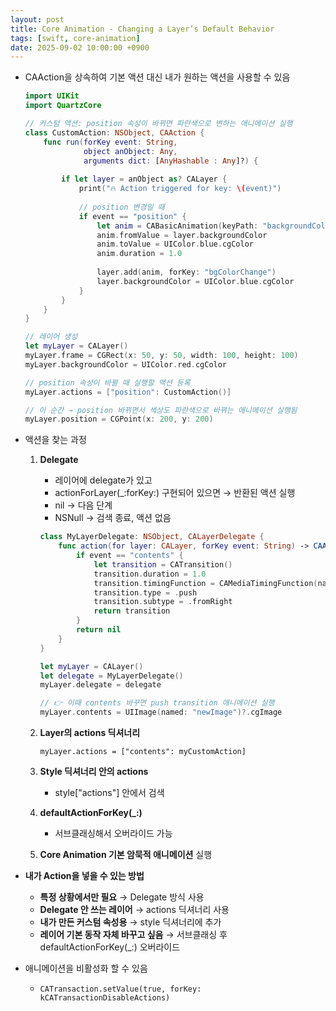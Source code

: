 ```yaml
---
layout: post
title: Core Animation - Changing a Layer’s Default Behavior
tags: [swift, core-animation]
date: 2025-09-02 10:00:00 +0900
---
```


- CAAction을 상속하여 기본 액션 대신 내가 원하는 액션을 사용할 수 있음
    
    ```swift
    import UIKit
    import QuartzCore
    
    // 커스텀 액션: position 속성이 바뀌면 파란색으로 변하는 애니메이션 실행
    class CustomAction: NSObject, CAAction {
        func run(forKey event: String,
                 object anObject: Any,
                 arguments dict: [AnyHashable : Any]?) {
            
            if let layer = anObject as? CALayer {
                print("🔥 Action triggered for key: \(event)")
                
                // position 변경일 때
                if event == "position" {
                    let anim = CABasicAnimation(keyPath: "backgroundColor")
                    anim.fromValue = layer.backgroundColor
                    anim.toValue = UIColor.blue.cgColor
                    anim.duration = 1.0
                    
                    layer.add(anim, forKey: "bgColorChange")
                    layer.backgroundColor = UIColor.blue.cgColor
                }
            }
        }
    }
    
    // 레이어 생성
    let myLayer = CALayer()
    myLayer.frame = CGRect(x: 50, y: 50, width: 100, height: 100)
    myLayer.backgroundColor = UIColor.red.cgColor
    
    // position 속성이 바뀔 때 실행할 액션 등록
    myLayer.actions = ["position": CustomAction()]
    
    // 이 순간 → position 바뀌면서 색상도 파란색으로 바뀌는 애니메이션 실행됨
    myLayer.position = CGPoint(x: 200, y: 200)
    ```
    
- 액션을 찾는 과정
    1. **Delegate**
        - 레이어에 delegate가 있고
        - actionForLayer(_:forKey:) 구현되어 있으면 → 반환된 액션 실행
        - nil → 다음 단계
        - NSNull → 검색 종료, 액션 없음
        
        ```swift
        class MyLayerDelegate: NSObject, CALayerDelegate {
            func action(for layer: CALayer, forKey event: String) -> CAAction? {
                if event == "contents" {
                    let transition = CATransition()
                    transition.duration = 1.0
                    transition.timingFunction = CAMediaTimingFunction(name: .easeIn)
                    transition.type = .push
                    transition.subtype = .fromRight
                    return transition
                }
                return nil
            }
        }
        
        let myLayer = CALayer()
        let delegate = MyLayerDelegate()
        myLayer.delegate = delegate
        
        // 👉 이때 contents 바꾸면 push transition 애니메이션 실행
        myLayer.contents = UIImage(named: "newImage")?.cgImage
        ```
        
    2. **Layer의 actions 딕셔너리**
        
        ```
        myLayer.actions = ["contents": myCustomAction]
        ```
        
    3. **Style 딕셔너리 안의 actions**
        - style["actions"] 안에서 검색
    4. **defaultActionForKey(_:)**
        - 서브클래싱해서 오버라이드 가능
    5. **Core Animation 기본 암묵적 애니메이션** 실행
- **내가 Action을 넣을 수 있는 방법**
    - **특정 상황에서만 필요** → Delegate 방식 사용
    - **Delegate 안 쓰는 레이어** → actions 딕셔너리 사용
    - **내가 만든 커스텀 속성용** → style 딕셔너리에 추가
    - **레이어 기본 동작 자체 바꾸고 싶음** → 서브클래싱 후 defaultActionForKey(_:) 오버라이드
- 애니메이션을 비활성화 할 수 있음
    - `CATransaction.setValue(true, forKey: kCATransactionDisableActions)`